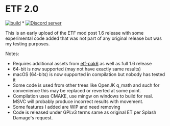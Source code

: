 # ETF 2.0

[![build](https://github.com/etfdevs/ETF/actions/workflows/build.yml/badge.svg)](https://github.com/etfdevs/ETF/actions/workflows/build.yml) * <a href="https://discord.com/channels/253600486219972608/401475882897899523"><img src="https://img.shields.io/discord/253600486219972608?color=7289da&logo=discord&logoColor=white" alt="Discord server" /></a>

This is an early upload of the ETF mod post 1.6 release with some experimental code added that was not part of any original release but was my testing purposes.

Notes:

* Requires additional assets from [etf-pak6](https://github.com/etfdevs/etf-pak6/releases/tag/latest) as well as full 1.6 release
* 64-bit is now supported (may not have exactly same results)
* macOS (64-bits) is now supported in compilation but nobody has tested it
* Some code is used from other trees like OpenJK q_math and such for convenience this may be replaced or reverted at some point.
* Compilation uses CMAKE, use mingw on windows to build for real. MSVC will probably produce incorrect results with movement.
* Some features I added are WIP and need removing
* Code is released under GPLv3 terms same as original ET per Splash Damage's request.
